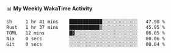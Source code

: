 <!--
**stamp711/stamp711** is a ✨ _special_ ✨ repository because its `README.md` (this file) appears on your GitHub profile.

Here are some ideas to get you started:

- 🔭 I’m currently working on ...
- 🌱 I’m currently learning ...
- 👯 I’m looking to collaborate on ...
- 🤔 I’m looking for help with ...
- 💬 Ask me about ...
- 📫 How to reach me: ...
- 😄 Pronouns: ...
- ⚡ Fun fact: ...
-->

📊 **My Weekly WakaTime Activity**

<!--START_SECTION:waka-->

```txt
sh     1 hr 41 mins    ████████████░░░░░░░░░░░░░   47.90 %
Rust   1 hr 37 mins    ███████████▒░░░░░░░░░░░░░   45.95 %
TOML   12 mins         █▓░░░░░░░░░░░░░░░░░░░░░░░   06.05 %
Nix    0 secs          ░░░░░░░░░░░░░░░░░░░░░░░░░   00.06 %
Git    0 secs          ░░░░░░░░░░░░░░░░░░░░░░░░░   00.04 %
```

<!--END_SECTION:waka-->
